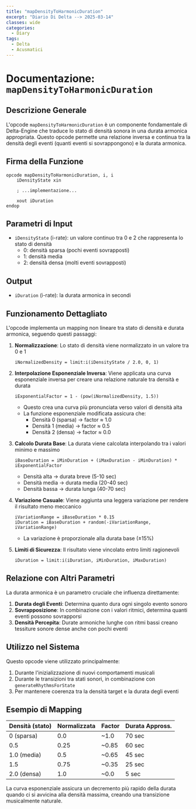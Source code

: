 ```yaml
---
title: "mapDensityToHarmonicDuration"
excerpt: "Diario Di Delta --> 2025-03-14"
classes: wide
categories:
  - Diary
tags:
  - Delta
  - Acusmatici
---
```


# Documentazione: `mapDensityToHarmonicDuration`

## Descrizione Generale
L'opcode `mapDensityToHarmonicDuration` è un componente fondamentale di Delta-Engine che traduce lo stato di densità sonora in una durata armonica appropriata. Questo opcode permette una relazione inversa e continua tra la densità degli eventi (quanti eventi si sovrappongono) e la durata armonica.

## Firma della Funzione
```csound
opcode mapDensityToHarmonicDuration, i, i
    iDensityState xin
    
    ; ...implementazione...
    
    xout iDuration
endop
```

## Parametri di Input
- `iDensityState` (i-rate): un valore continuo tra 0 e 2 che rappresenta lo stato di densità
  - 0: densità sparsa (pochi eventi sovrapposti)
  - 1: densità media
  - 2: densità densa (molti eventi sovrapposti)

## Output
- `iDuration` (i-rate): la durata armonica in secondi

## Funzionamento Dettagliato

L'opcode implementa un mapping non lineare tra stato di densità e durata armonica, seguendo questi passaggi:

1. **Normalizzazione**: Lo stato di densità viene normalizzato in un valore tra 0 e 1
   ```csound
   iNormalizedDensity = limit:i(iDensityState / 2.0, 0, 1)
   ```

2. **Interpolazione Esponenziale Inversa**: Viene applicata una curva esponenziale inversa per creare una relazione naturale tra densità e durata
   ```csound
   iExponentialFactor = 1 - (pow(iNormalizedDensity, 1.5))
   ```
   - Questo crea una curva più pronunciata verso valori di densità alta
   - La funzione esponenziale modificata assicura che:
     - Densità 0 (sparsa) → factor ≈ 1.0
     - Densità 1 (media) → factor ≈ 0.5
     - Densità 2 (densa) → factor ≈ 0.0

3. **Calcolo Durata Base**: La durata viene calcolata interpolando tra i valori minimo e massimo
   ```csound
   iBaseDuration = iMinDuration + (iMaxDuration - iMinDuration) * iExponentialFactor
   ```
   - Densità alta → durata breve (5-10 sec)
   - Densità media → durata media (20-40 sec)
   - Densità bassa → durata lunga (40-70 sec)

4. **Variazione Casuale**: Viene aggiunta una leggera variazione per rendere il risultato meno meccanico
   ```csound
   iVariationRange = iBaseDuration * 0.15
   iDuration = iBaseDuration + random(-iVariationRange, iVariationRange)
   ```
   - La variazione è proporzionale alla durata base (±15%)
   
5. **Limiti di Sicurezza**: Il risultato viene vincolato entro limiti ragionevoli
   ```csound
   iDuration = limit:i(iDuration, iMinDuration, iMaxDuration)
   ```

## Relazione con Altri Parametri

La durata armonica è un parametro cruciale che influenza direttamente:

1. **Durata degli Eventi**: Determina quanto dura ogni singolo evento sonoro
2. **Sovrapposizione**: In combinazione con i valori ritmici, determina quanti eventi possono sovrapporsi
3. **Densità Percepita**: Durate armoniche lunghe con ritmi bassi creano tessiture sonore dense anche con pochi eventi

## Utilizzo nel Sistema

Questo opcode viene utilizzato principalmente:

1. Durante l'inizializzazione di nuovi comportamenti musicali
2. Durante le transizioni tra stati sonori, in combinazione con `generateRhythmsForState` 
3. Per mantenere coerenza tra la densità target e la durata degli eventi

## Esempio di Mapping

| Densità (stato) | Normalizzata | Factor | Durata Appross. |
|-----------------|--------------|--------|-----------------|
| 0 (sparsa)      | 0.0          | ~1.0   | 70 sec          |
| 0.5             | 0.25         | ~0.85  | 60 sec          |
| 1.0 (media)     | 0.5          | ~0.65  | 45 sec          |
| 1.5             | 0.75         | ~0.35  | 25 sec          |
| 2.0 (densa)     | 1.0          | ~0.0   | 5 sec           |

La curva esponenziale assicura un decremento più rapido della durata quando ci si avvicina alla densità massima, creando una transizione musicalmente naturale.